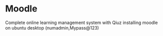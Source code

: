 # Moodle
Complete online learning management system with Qiuz 
installing moodle on ubuntu desktop
(numadmin,Mypass@123)
